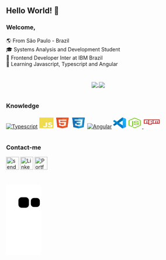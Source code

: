 ## Hello World! 👋
### Welcome, 

:earth_americas: From São Paulo - Brazil  
:mortar_board: Systems Analysis and Development Student  
:briefcase: Frontend Developer Inter at IBM Brazil  
:seedling: Learning Javascript, Typescript and Angular  

#
<div align="center" style="display: inline_block">
 <a href="https://github.com/GiselleBarbosa">
  <img align="center" height="165em" src="https://github-readme-stats.vercel.app/api?username=GiselleBarbosa&show_icons=true&theme=dracula&include_all_commits=true&count_private=true"/>
  <img align="center" height="165em" src="https://github-readme-stats.vercel.app/api/top-langs/?username=GiselleBarbosa&layout=compact&langs_count=7&theme=dracula"/></a></div> 
                                                                                                                                                   
#
                                                                                                                                                  
### Knowledge  
                                                                                                                                                 
<div style="display: inline">
<a href="https://www.linkedin.com/in/gisellebarb"><img  title="Typescript" alt="Typescript" height="30" width="30" src="https://user-images.githubusercontent.com/93397497/190875273-44dd82c7-5221-4f4e-afc2-91996f2977b3.png"></a>
<a href="https://www.linkedin.com/in/gisellebarb"><img alt="Javascript" title="Javascript" height="30" width="40" src="https://raw.githubusercontent.com/devicons/devicon/master/icons/javascript/javascript-plain.svg"></a>
<a href="https://www.linkedin.com/in/gisellebarb"><img title="HTML 5" alt="HTML" height="30" width="40" src="https://raw.githubusercontent.com/devicons/devicon/master/icons/html5/html5-original.svg"></a>
<a href="https://www.linkedin.com/in/gisellebarb">
<img title="CSS" alt="css" height="30" width="40" src="https://raw.githubusercontent.com/devicons/devicon/master/icons/css3/css3-original.svg"></a>
<a href="https://www.linkedin.com/in/gisellebarb"><img title="Angular" alt="Angular" height="36" width="36"  src="https://img.icons8.com/fluency/256/angularjs.png"></a>
<a href="https://www.linkedin.com/in/gisellebarb">
<img title="VS Code" alt="VS Code" height="30" width="35" src="https://github.com/devicons/devicon/raw/master/icons/vscode/vscode-original.svg"></a>  
<a href="https://www.linkedin.com/in/gisellebarb"><img title="Node JS" alt="Node JS" height=30" width="40" src="https://raw.githubusercontent.com/devicons/devicon/1119b9f84c0290e0f0b38982099a2bd027a48bf1/icons/nodejs/nodejs-original.svg">
</a>
<a href="https://www.linkedin.com/in/gisellebarb">
<img title="NPM" alt="NPM" height="35" width="45" src="https://raw.githubusercontent.com/devicons/devicon/1119b9f84c0290e0f0b38982099a2bd027a48bf1/icons/npm/npm-original-wordmark.svg">
</a>
</div>
 
 #   
  
 ### Contact-me
<div style="display: inline_block">
<a href="mailto:giselle.barbosadev@gmail.com"><img title="send a email" width="35" height="35" src="https://cdn-icons-png.flaticon.com/512/552/552486.png" target="_blank"></a> <a href="https://www.linkedin.com/in/gisellebarb/" target="_blank"><img title="LinkedIn" width="35" height="35" src="https://user-images.githubusercontent.com/93397497/173881361-44ebc3a1-211a-4550-a44a-73a7438bd1b7.png" target="_blank"></a> <a href="https://gisellebarbosa.github.io/portfolio/" target="_blank"><img title="Portfolio" width="35" height="35" src="https://user-images.githubusercontent.com/93397497/173899426-9a6e8a5c-06db-4507-a3d7-eec6e64eaf35.png" target="_blank"></a>
</div>

  #  
  
 ![Snake animation](https://github.com/GiselleBarbosa/GiselleBarbosa/blob/output/github-contribution-grid-snake.svg)
